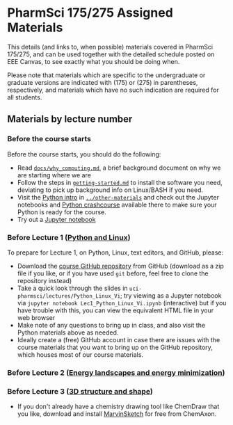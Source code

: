 # PharmSci 175/275 Assigned Materials

This details (and links to, when possible) materials covered in PharmSci 175/275, and can be used together with the detailed schedule posted on EEE Canvas, to see exactly what you should be doing when.

Please note that materials which are specific to the undergraduate or graduate versions are indicated with (175) or (275) in parentheses, respectively, and materials which have no such indication are required for all students.

## Materials by lecture number

### Before the course starts
Before the course starts, you should do the following:
- Read [`docs/why_computing.md`](docs/why_computing.md), a brief background document on why we are starting where we are
- Follow the steps in [`getting-started.md`](getting-started.md) to install the software you need, deviating to pick up background info on Linux/BASH if you need.
- Visit the [Python intro](../other-materials/python-intro/README.md) in [`../other-materials`](../other-materials) and check out the Jupyter notebooks and [Python crashcourse](../other-materials/python-intro/python_crashcourse.md) available there to make sure your Python is ready for the course.
- Try out a [Jupyter notebook](http://jupyter-notebook-beginner-guide.readthedocs.io/en/latest/execute.html)

### Before Lecture 1 ([Python and Linux](lectures/Python_Linux_Vi))
To prepare for Lecture 1, on Python, Linux, text editors, and GitHub, please:
- Download the [course GitHub repository](https://github.com/mobleylab/drug-computing) from GitHub (download as a zip file if you like, or if you have used `git` before, feel free to clone the repository instead)
- Take a quick look through the slides in `uci-pharmsci/lectures/Python_Linux_Vi`; try viewing as a Jupyter notebook via `jupyter notebook Lec1_Python_Linux_Vi.ipynb` (interactive) but if you have trouble with this, you can view the equivalent HTML file in your web browser
- Make note of any questions to bring up in class, and also visit the Python materials above as needed.
- Ideally create a (free) GitHub account in case there are issues with the course materials that you want to bring up on the GitHub repository, which houses most of our course materials.

### Before Lecture 2 ([Energy landscapes and energy minimization](lectures/energy_minimization))

### Before Lecture 3 ([3D structure and shape](lectures/3D_structure_shape))
- If you don't already have a chemistry drawing tool like ChemDraw that you like, download and install [MarvinSketch](https://www.chemaxon.com/products/marvin) for free from ChemAxon.
